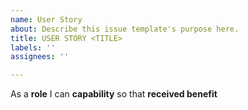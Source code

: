 ```yaml
---
name: User Story
about: Describe this issue template's purpose here.
title: USER STORY <TITLE>
labels: ''
assignees: ''

---
```


As a **role** I can **capability** so that **received benefit**
